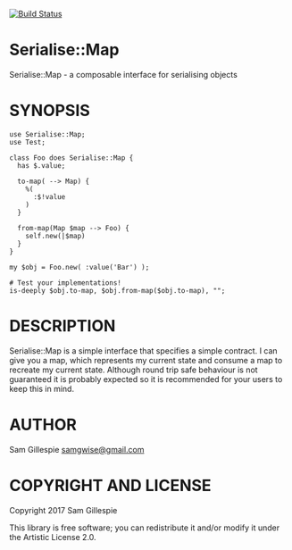 [![Build Status](https://travis-ci.org/samgwise/p6-mappable.svg?branch=master)](https://travis-ci.org/samgwise/p6-mappable)

Serialise::Map
==============

Serialise::Map - a composable interface for serialising objects

SYNOPSIS
========

    use Serialise::Map;
    use Test;

    class Foo does Serialise::Map {
      has $.value;

      to-map( --> Map) {
        %(
          :$!value
        )
      }

      from-map(Map $map --> Foo) {
        self.new(|$map)
      }
    }

    my $obj = Foo.new( :value('Bar') );

    # Test your implementations!
    is-deeply $obj.to-map, $obj.from-map($obj.to-map), "";

DESCRIPTION
===========

Serialise::Map is a simple interface that specifies a simple contract. I can give you a map, which represents my current state and consume a map to recreate my current state. Although round trip safe behaviour is not guaranteed it is probably expected so it is recommended for your users to keep this in mind.

AUTHOR
======

Sam Gillespie <samgwise@gmail.com>

COPYRIGHT AND LICENSE
=====================

Copyright 2017 Sam Gillespie

This library is free software; you can redistribute it and/or modify it under the Artistic License 2.0.

